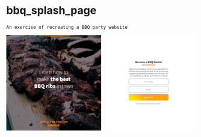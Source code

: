 # bbq_splash_page
    An exercise of recreating a BBQ party website

![BBQ page screenshot](img\bbq.png)